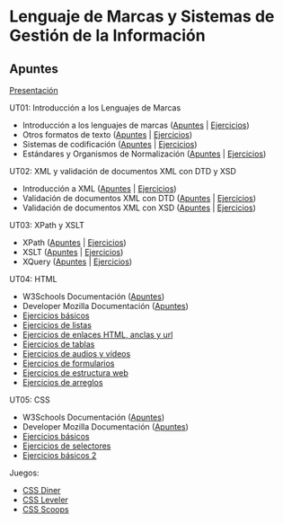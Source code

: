 # Lenguaje de Marcas y Sistemas de Gestión de la Información

## Apuntes

[Presentación](./apuntes/ut00/presentacion.md)

UT01: Introducción a los Lenguajes de Marcas
* Introducción a los lenguajes de marcas ([Apuntes](./apuntes/ut01/intro-a-los-lenguajes-de-marcas.md) | [Ejercicios](./ejercicios/ut01/intro-a-los-lenguajes-de-marcas.md))
* Otros formatos de texto ([Apuntes](./apuntes/ut01/otros-formatos-de-texto.md) | [Ejercicios](./ejercicios/ut01/otros-formatos-de-texto.md))
* Sistemas de codificación ([Apuntes](./apuntes/ut01/sistemas-de-codificacion.md) | [Ejercicios](./ejercicios/ut01/sistemas-de-codificacion.md))
* Estándares y Organismos de Normalización ([Apuntes](./apuntes/ut01/estandares-y-organismos-de-normalizacion.md) | [Ejercicios](./ejercicios/ut01/estandares-y-organismos-de-normalizacion.md))

UT02: XML y validación de documentos XML con DTD y XSD
* Introducción a XML ([Apuntes](./apuntes/ut02/intro-a-xml.md) | [Ejercicios](./ejercicios/ut02/intro-a-xml.md))
* Validación de documentos XML con DTD ([Apuntes](./apuntes/ut02/validacion-con-dtd.md) | [Ejercicios](./ejercicios/ut02/validacion-con-dtd.md))
* Validación de documentos XML con XSD ([Apuntes](./apuntes/ut02/validacion-con-xsd.md) | [Ejercicios](./ejercicios/ut02/validacion-con-xsd.md))

UT03: XPath y XSLT
* XPath ([Apuntes](./apuntes/ut03/xpath.md) | [Ejercicios](./ejercicios/ut03/xpath.md))
* XSLT ([Apuntes](./apuntes/ut03/xslt.md)  | [Ejercicios](./ejercicios/ut03/xslt.md))
* XQuery ([Apuntes](./apuntes/ut03/xquery.md) | [Ejercicios](./ejercicios/ut03/xquery.md))

UT04: HTML
* W3Schools Documentación ([Apuntes](https://www.w3schools.com/html/default.asp))
* Developer Mozilla Documentación ([Apuntes](https://developer.mozilla.org/es/docs/Web/HTML))
* [Ejercicios básicos](./ejercicios/ut04/ejercicios-basicos.md)
* [Ejercicios de listas](./ejercicios/ut04/ejercicios-listas.md)
* [Ejercicios de enlaces HTML, anclas y url](./ejercicios/ut04/ejercicios-enlaces-html-anclas-y-url.md)
* [Ejercicios de tablas](./ejercicios/ut04/ejercicios-tablas.md)
* [Ejercicios de audios y vídeos](./ejercicios/ut04/ejercicios-media.md)
* [Ejercicios de formularios](./ejercicios/ut04/ejercicios-formularios.md)
* [Ejercicios de estructura web](./ejercicios/ut04/ejercicios-estructura-web.md)
* [Ejercicios de arreglos](./ejercicios/ut04/ejercicios-arreglos.md)

UT05: CSS
* W3Schools Documentación ([Apuntes](https://www.w3schools.com/css/default.asp))
* Developer Mozilla Documentación ([Apuntes](https://developer.mozilla.org/es/docs/Web/CSS))
* [Ejercicios básicos](./ejercicios/ut05/ejercicios-basicos/ejercicios-basicos.md)
* [Ejercicios de selectores](./ejercicios/ut05/ejercicios-selectores/ejercicios-selectores.md)
* [Ejercicios básicos 2](./ejercicios/ut05/ejercicios-basicos2/ejercicios-basicos2.md)

Juegos:
* [CSS Diner](https://flukeout.github.io/)
* [CSS Leveler](https://toolness.github.io/css-selector-game/)
* [CSS Scoops](https://codepip.com/games/css-scoops/)
